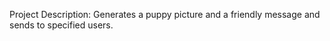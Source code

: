Project Description:
Generates a puppy picture and a friendly message and sends to specified users.

